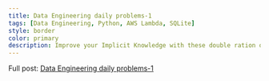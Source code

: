 ```yaml
---
title: Data Engineering daily problems-1
tags: [Data Engineering, Python, AWS Lambda, SQLite]
style: border
color: primary
description: Improve your Implicit Knowledge with these double ration of Poltergeists using AWS Lambda.
---
```


Full post: [Data Engineering daily problems-1](https://medium.com/mlearning-ai/data-engineering-daily-problems-1-85ca36192478)